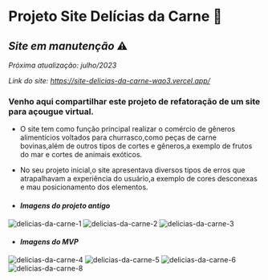 # Projeto Site Delícias da Carne 🍖
## *Site em manutenção* ⚠️
*Próxima atualização: julho/2023*

*Link do site: https://site-delicias-da-carne-wao3.vercel.app/*

### Venho aqui compartilhar este projeto de refatoração de um site para açougue virtual.
- O site tem como função principal realizar o comércio de gêneros alimentícios voltados para churrasco,como peças de carne bovinas,além de outros tipos de cortes e gêneros,a exemplo de frutos do mar e cortes de animais exóticos.

- No seu projeto inicial,o site apresentava diversos tipos de erros que atrapalhavam a experiência do usuário,a exemplo de cores desconexas e mau posicionamento dos elementos.

- #### *Imagens do projeto antigo*


  
![delicias-da-carne-1](https://user-images.githubusercontent.com/112649935/231821140-71b9a0b0-beba-4c77-9618-ad2e9e9ee292.png)
![delicias-da-carne-2](https://user-images.githubusercontent.com/112649935/231821166-ec6663ec-eaa8-448e-92f1-0596437ddf9e.png)
![delicias-da-carne-3](https://user-images.githubusercontent.com/112649935/231821188-42d30871-14ae-40a6-98c9-868a6a7ea154.png)


 - #### *Imagens do MVP*
  
![delicias-da-carne-4](https://user-images.githubusercontent.com/112649935/231827418-66a71d47-90b7-45ee-9f6a-b7112e9cb7a0.png)
![delicias-da-carne-5](https://user-images.githubusercontent.com/112649935/231827441-e480f491-ead6-4f97-83ea-7408e80574ff.png)
![delicias-da-carne-6](https://user-images.githubusercontent.com/112649935/231827454-06671c64-7027-4bad-a5e0-ac2af309ba50.png)
![delicias-da-carne-8](https://user-images.githubusercontent.com/112649935/231827534-26496e63-eea5-4930-b3d2-ed0686df288a.png)


